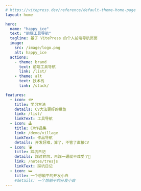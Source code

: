 ```yaml
---
# https://vitepress.dev/reference/default-theme-home-page
layout: home

hero:
  name: "happy_ice"
  text: "前端工具导航"
  tagline: 基于 VitePress 的个人前端导航页面
  image:
    src: /image/logo.png
    alt: happy_ice
  actions:
    - theme: brand
      text: 前端工具导航
      link: /list/
    - theme: alt
      text: 技术栈
      link: /stack/

features:
  - icon: 🐟
    title: 学习方法
    details: CV大法更好的摸鱼
    link: /list/
    linkText: 工具导航
  - icon: 🕹️
    title: CV作品集
    link: /demo/village
    linkText: 作品导航
    details: 开发好难，算了，不管了直接CV
  - icon: 💣
    title: 踩坑日记
    details: 踩过的坑，再踩一遍就不难受了🤤
    link: /notes/tresjs
    linkText: 踩坑日记
  - icon: 🛏️
    title: 一个想躺平的开发小白
    #details: 一个想躺平的开发小白
---
```


<script setup>
import {
  VPTeamPage,
  VPTeamPageTitle,
  VPTeamMembers
} from 'vitepress/theme'

const members = [
  {
    avatar: 'image/logo.png',
    name: 'happy_ice',
    // title: 'Creator',
    links: [
      { icon: 'github', link: 'https://github.com/Hapbing' },
      { icon: 'gitee', link: 'https://gitee.com/hpice' }
    ]
  },
  {
    avatar: 'image/jiahui.jpg',
    name: '臣心',
    // title: 'Creator',
    // links: [
    //   { icon: 'github', link: 'https://github.com/yyx990803' },
    //   { icon: 'gitee', link: 'https://twitter.com/youyuxi' }
    // ]
  },
]
</script>

<VPTeamPage>
  <VPTeamPageTitle>
    <template #title>
      制作人员
    </template>
  </VPTeamPageTitle>
  <VPTeamMembers
    :members="members"
  />
</VPTeamPage>